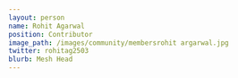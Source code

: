 ```yaml
---
layout: person
name: Rohit Agarwal
position: Contributor
image_path: /images/community/membersrohit argarwal.jpg
twitter: rohitag2503
blurb: Mesh Head
---
```

